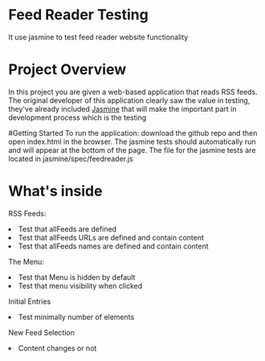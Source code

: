 
# Feed Reader Testing
It use jasmine to test feed reader website functionality

# Project Overview

In this project you are given a web-based application that reads RSS feeds. The original developer of this application clearly saw the value in testing, they've already included [Jasmine](http://jasmine.github.io/) that will make the important part in development process which is the testing

#Getting Started
To run the application: download the github repo and then open index.html in the browser. The jasmine tests should automatically run and will appear at the bottom of the page. The file for the jasmine tests are located in jasmine/spec/feedreader.js

# What's inside
RSS Feeds:
  <li>Test that allFeeds are defined</li>
  <li>Test that allFeeds URLs are defined and contain content</li>
  <li>Test that allFeeds names are defined and contain content</li>

The Menu:
  <li>Test that Menu is hidden by default</li>
  <li>Test that menu visibility when clicked</li>

Initial Entries
  <li>Test minimally number of elements</li>

New Feed Selection
  <li>Content changes or not</li>
